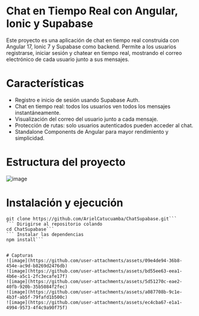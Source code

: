 # Chat en Tiempo Real con Angular, Ionic y Supabase
Este proyecto es una aplicación de chat en tiempo real construida con Angular 17, Ionic 7 y 
Supabase como backend. Permite a los usuarios registrarse, iniciar sesión y chatear en tiempo real,
mostrando el correo electrónico de cada usuario junto a sus mensajes.

# Características
  * Registro e inicio de sesión usando Supabase Auth.
  * Chat en tiempo real: todos los usuarios ven todos los mensajes instantáneamente.
  * Visualización del correo del usuario junto a cada mensaje.
  * Protección de rutas: solo usuarios autenticados pueden acceder al chat.
  * Standalone Components de Angular para mayor rendimiento y simplicidad.

# Estructura del proyecto
![image](https://github.com/user-attachments/assets/b753be19-2791-4c40-beaa-7fef97209e3e)


# Instalación y ejecución
``` Clonar el repositorio
git clone https://github.com/ArielCatucuamba/ChatSupabase.git```
``` Dirigirse al repositorio colando
cd ChatSupabase```
``` Instalar las dependencias
npm install```

  
# Capturas
![image](https://github.com/user-attachments/assets/09e4de94-36b8-454e-ac9d-b8269d2476db)
![image](https://github.com/user-attachments/assets/bd55ee63-eea1-4b6e-a5c1-2fc3ecafe17f)
![image](https://github.com/user-attachments/assets/5d51270c-eae2-40fb-920b-35b5084f2fec)
![image](https://github.com/user-attachments/assets/a087708b-9c1e-4b3f-ab5f-79fafd1b500c)
![image](https://github.com/user-attachments/assets/ec4cba67-e1a1-4994-9573-4f4c9a90f75f)




